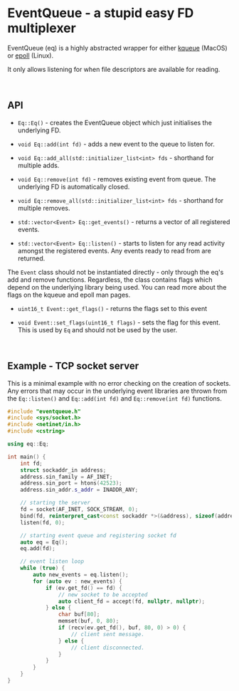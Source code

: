 # EventQueue - a stupid easy FD multiplexer

EventQueue (eq) is a highly abstracted wrapper for either [kqueue](https://www.freebsd.org/cgi/man.cgi?query=kqueue&sektion=2) (MacOS) or [epoll](https://man7.org/linux/man-pages/man7/epoll.7.html) (Linux).

It only allows listening for when file descriptors are available for reading.

<br/>

## API

- `Eq::Eq()` - creates the EventQueue object which just initialises the underlying FD.

- `void Eq::add(int fd)` - adds a new event to the queue to listen for.

- `void Eq::add_all(std::initializer_list<int> fds` - shorthand for multiple adds.

- `void Eq::remove(int fd)` - removes existing event from queue. The underlying FD is automatically closed.

- `void Eq::remove_all(std::initializer_list<int> fds` - shorthand for multiple removes.

- `std::vector<Event> Eq::get_events()` - returns a vector of all registered events.

- `std::vector<Event> Eq::listen()` - starts to listen for any read activity amongst the registered events. Any events ready to read from are returned.

The `Event` class should not be instantiated directly - only through the eq's add and remove functions. Regardless, the class contains flags which depend on the underlying library being used. You can read more about the flags on the kqueue and epoll man pages.

- `uint16_t Event::get_flags()` - returns the flags set to this event

- `void Event::set_flags(uint16_t flags)` - sets the flag for this event. This is used by `Eq` and should not be used by the user.

<br/>

## Example - TCP socket server
This is a minimal example with no error checking on the creation of sockets. Any errors that may occur in the underlying event libraries are thrown from the `Eq::listen()` and `Eq::add(int fd)` and `Eq::remove(int fd)` functions.

```c++
#include "eventqueue.h"
#include <sys/socket.h>
#include <netinet/in.h>
#include <cstring>

using eq::Eq;

int main() {
    int fd;
    struct sockaddr_in address;
    address.sin_family = AF_INET;
    address.sin_port = htons(42523);
    address.sin_addr.s_addr = INADDR_ANY;

    // starting the server
    fd = socket(AF_INET, SOCK_STREAM, 0);
    bind(fd, reinterpret_cast<const sockaddr *>(&address), sizeof(address));
    listen(fd, 0);

    // starting event queue and registering socket fd
    auto eq = Eq();
    eq.add(fd);

    // event listen loop
    while (true) {
        auto new_events = eq.listen();
        for (auto ev : new_events) {
            if (ev.get_fd() == fd) {
                // new socket to be accepted
                auto client_fd = accept(fd, nullptr, nullptr);
            } else {
                char buf[80];
                memset(buf, 0, 80);
                if (recv(ev.get_fd(), buf, 80, 0) > 0) {
                    // client sent message.
                } else {
                    // client disconnected.
                }
            }
        }
    }
}
```
